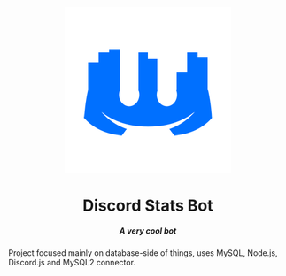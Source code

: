 <p align="center">
    <img src=./img/logo-mini-transparent.png>
</p>

<h1 align="center">Discord Stats Bot</h1>
<h5 align="center">A very cool bot</h5>

Project focused mainly on database-side of things, uses MySQL, Node.js, Discord.js and MySQL2 connector.